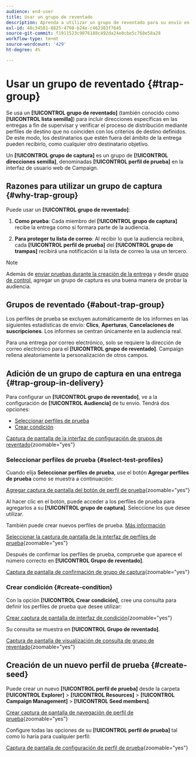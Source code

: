 ```yaml
---
audience: end-user
title: Usar un grupo de reventado
description: Aprenda a utilizar un grupo de reventado para su envío en la interfaz de usuario web de Campaign
exl-id: 48c34581-8825-4798-b24e-c462303f7645
source-git-commit: f1911523c9076188c492da24e0cbe5c760e58a28
workflow-type: tm+mt
source-wordcount: '429'
ht-degree: 4%

---
```


# Usar un grupo de reventado {#trap-group}

Se usa un **[!UICONTROL grupo de reventado]** (también conocido como **[!UICONTROL lista semilla]**) para incluir direcciones específicas en las entregas a fin de supervisar y verificar el proceso de distribución mediante perfiles de destino que no coinciden con los criterios de destino definidos. De este modo, los destinatarios que estén fuera del ámbito de la entrega pueden recibirlo, como cualquier otro destinatario objetivo.

Un **[!UICONTROL grupo de captura]** es un grupo de **[!UICONTROL direcciones semilla]**, denominadas **[!UICONTROL perfil de prueba]** en la interfaz de usuario web de Campaign.

## Razones para utilizar un grupo de captura {#why-trap-group}

Puede usar un **[!UICONTROL grupo de reventado]**:

1. **Como prueba**: Cada miembro del **[!UICONTROL grupo de captura]** recibe la entrega como si formara parte de la audiencia.

1. **Para proteger tu lista de correo**: Al recibir lo que la audiencia recibirá, cada **[!UICONTROL perfil de prueba]** del **[!UICONTROL grupo de trampas]** recibirá una notificación si la lista de correo la usa un tercero.

>[!NOTE]
>
>Además de [enviar pruebas durante la creación de la entrega](../email/create-email.md#preview-test) y desde [grupo de control](control-group.md), agregar un grupo de captura es una buena manera de probar la audiencia.

## Grupos de reventado {#about-trap-group}

Los perfiles de prueba se excluyen automáticamente de los informes en las siguientes estadísticas de envío: **Clics**, **Aperturas**, **Cancelaciones de suscripciones**. Los informes se centran únicamente en la audiencia real.

Para una entrega por correo electrónico, solo se requiere la dirección de correo electrónico para el **[!UICONTROL grupo de reventado]**. Campaign rellena aleatoriamente la personalización de otros campos.

## Adición de un grupo de captura en una entrega {#trap-group-in-delivery}

Para configurar un **[!UICONTROL grupo de reventado]**, ve a la configuración de **[!UICONTROL Audiencia]** de tu envío. Tendrá dos opciones:

* [Seleccionar perfiles de prueba](#select-test-profiles)
* [Crear condición](#create-condition)

[Captura de pantalla de la interfaz de configuración de grupos de reventado](assets/trap-group.png){zoomable="yes"}

### Seleccionar perfiles de prueba {#select-test-profiles}

Cuando elija **Seleccionar perfiles de prueba**, use el botón **Agregar perfiles de prueba** como se muestra a continuación:

[Agregar captura de pantalla del botón de perfil de prueba](assets/trap-no-test-profile.png){zoomable="yes"}

Al hacer clic en el botón, puede acceder a los perfiles de prueba para agregarlos a su **[!UICONTROL grupo de captura]**. Seleccione los que desee utilizar.

También puede crear nuevos perfiles de prueba. [Más información](#create-seed)

[Seleccionar la captura de pantalla de la interfaz de perfiles de prueba](assets/trap-select-test-profiles.png){zoomable="yes"}

Después de confirmar los perfiles de prueba, compruebe que aparece el número correcto en **[!UICONTROL Grupo de reventado]**.

[Captura de pantalla de confirmación de grupo de captura](assets/trap-check.png){zoomable="yes"}

### Crear condición {#create-condition}

Con la opción **[!UICONTROL Crear condición]**, cree una consulta para definir los perfiles de prueba que desee utilizar:

[Crear captura de pantalla de interfaz de condición](assets/trap-create-condition.png){zoomable="yes"}

Su consulta se muestra en **[!UICONTROL Grupo de reventado]**.

[Captura de pantalla de visualización de consulta de grupo de reventado](assets/trap-custom.png){zoomable="yes"}

## Creación de un nuevo perfil de prueba {#create-seed}

Puede crear un nuevo **[!UICONTROL perfil de prueba]** desde la carpeta **[!UICONTROL Explorer]** > **[!UICONTROL Resources]** > **[!UICONTROL Campaign Management]** > **[!UICONTROL Seed members]**.

[Crear captura de pantalla de navegación de perfil de prueba](assets/trap-create.png){zoomable="yes"}

Configure todas las opciones de su **[!UICONTROL perfil de prueba]** tal como lo haría para cualquier perfil:

[Captura de pantalla de configuración de perfil de prueba](assets/trap-create-contact.png){zoomable="yes"}